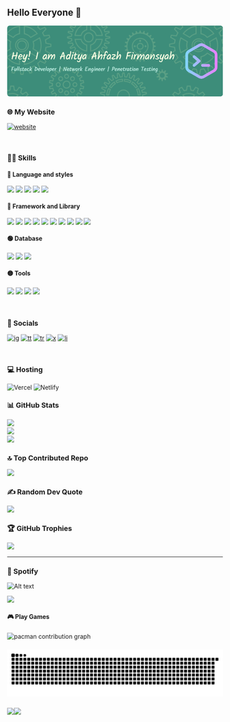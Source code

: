 ## Hello Everyone 👋

![profile](img/header.png)
<br/>

### 🌐 My Website

[![website](https://img.shields.io/badge/aditya%20ahfazh%20firmansyah-3D90D7?style=for-the-badge&logo=aditya&logoColor=white)](https://adityaahfazh.netlify.app)

<br/>

### 👨‍💻 Skills

#### 🔴 Language and styles

![](https://img.shields.io/badge/HTML5-E34F26?style=for-the-badge&logo=html5&logoColor=white) ![](https://img.shields.io/badge/CSS3-1572B6?style=for-the-badge&logo=css3&logoColor=white) ![](https://img.shields.io/badge/JavaScript-323330?style=for-the-badge&logo=javascript&logoColor=F7DF1E) ![](https://img.shields.io/badge/PHP-777BB4?style=for-the-badge&logo=php&logoColor=white) ![](https://img.shields.io/badge/Python-FFD43B?style=for-the-badge&logo=python&logoColor=blue)

#### 🔵 Framework and Library

![](https://img.shields.io/badge/React-20232A?style=for-the-badge&logo=react&logoColor=61DAFB) ![](https://img.shields.io/badge/Express%20js-000000?style=for-the-badge&logo=express&logoColor=white) ![](https://img.shields.io/badge/Node%20js-339933?style=for-the-badge&logo=nodedotjs&logoColor=white) ![](https://img.shields.io/badge/next%20js-000000?style=for-the-badge&logo=nextdotjs&logoColor=white) ![](https://img.shields.io/badge/Flask-000000?style=for-the-badge&logo=flask&logoColor=white) ![](https://img.shields.io/badge/Vite-B73BFE?style=for-the-badge&logo=vite&logoColor=FFD62E) ![](https://img.shields.io/badge/Webpack-8DD6F9?style=for-the-badge&logo=Webpack&logoColor=white) ![](https://img.shields.io/badge/Sass-CC6699?style=for-the-badge&logo=sass&logoColor=white) ![](https://img.shields.io/badge/Tailwind_CSS-38B2AC?style=for-the-badge&logo=tailwind-css&logoColor=white) ![](https://img.shields.io/badge/Bootstrap-563D7C?style=for-the-badge&logo=bootstrap&logoColor=white)

#### 🟢 Database

![](https://img.shields.io/badge/firebase-ffca28?style=for-the-badge&logo=firebase&logoColor=black) ![](https://img.shields.io/badge/MongoDB-4EA94B?style=for-the-badge&logo=mongodb&logoColor=white) ![](https://img.shields.io/badge/MySQL-005C84?style=for-the-badge&logo=mysql&logoColor=white)

#### 🟡 Tools

![](https://img.shields.io/badge/GIT-E44C30?style=for-the-badge&logo=git&logoColor=white) ![](https://img.shields.io/badge/GitHub-100000?style=for-the-badge&logo=github&logoColor=white) ![](https://img.shields.io/badge/VSCode-0078D4?style=for-the-badge&logo=visual%20studio%20code&logoColor=white) ![](https://img.shields.io/badge/Postman-FF6C37?style=for-the-badge&logo=Postman&logoColor=white)

<br/>

### 📁 Socials

[![ig](https://img.shields.io/badge/Instagram-E4405F?style=for-the-badge&logo=instagram&logoColor=white)](https://instagram.com/denzuko_743) [![tt](https://img.shields.io/badge/TikTok-000000?style=for-the-badge&logo=tiktok&logoColor=white)](https://tiktok.com/@denzuko743) [![tr](https://img.shields.io/badge/Threads-000000?style=for-the-badge&logo=Threads&logoColor=white)](https://www.threads.net/@denzuko_743) [![x](https://img.shields.io/badge/X-000000?style=for-the-badge&logo=x&logoColor=white)](https://x.com/denzuko_743) [![li](https://img.shields.io/badge/LinkedIn-0077B5?style=for-the-badge&logo=linkedin&logoColor=white)](https://linkedin.com/in/aditya-ahfazh-firmansyah-867753278)

</br>

### 💻 Hosting

![Vercel](https://img.shields.io/badge/Vercel-000000?style=for-the-badge&logo=vercel&logoColor=white) ![Netlify](https://img.shields.io/badge/Netlify-00C7B7?style=for-the-badge&logo=netlify&logoColor=white)

### 📊 GitHub Stats

![](https://github-readme-stats.vercel.app/api?username=Alphby48&theme=tokyonight&hide_border=false&include_all_commits=true&count_private=true)<br/>
![](https://nirzak-streak-stats.vercel.app/?user=Alphby48&theme=tokyonight&hide_border=false)<br/>
![](https://github-readme-stats.vercel.app/api/top-langs/?username=Alphby48&theme=tokyonight&hide_border=false&include_all_commits=true&count_private=true&layout=compact)

### 🔝 Top Contributed Repo

![](https://github-contributor-stats.vercel.app/api?username=Alphby48&limit=5&theme=tokyonight&combine_all_yearly_contributions=true)

### ✍️ Random Dev Quote

![](https://quotes-github-readme.vercel.app/api?type=horizontal&theme=radical)

### 🏆 GitHub Trophies

![](https://github-profile-trophy.vercel.app/?username=Alphby48&theme=dark&no-frame=false&no-bg=true&margin-w=4)

---

### 🎵 Spotify

![Alt text](https://spotify-recently-played-readme.vercel.app/api?user=31nrbdevqrjvw6kgqmfvt5wkjxyy)

[![](https://visitcount.itsvg.in/api?id=Alphby48&icon=0&color=1)](https://visitcount.itsvg.in)

<!-- Proudly created with GPRM ( https://gprm.itsvg.in ) -->

<h4 align="left">🎮 Play Games</h4>

###

<picture>
  <source media="(prefers-color-scheme: dark)" srcset="https://raw.githubusercontent.com/Alphby48/Alphby48/output/pacman-contribution-graph-dark.svg">
  <source media="(prefers-color-scheme: light)" srcset="https://raw.githubusercontent.com/Alphby48/Alphby48/output/pacman-contribution-graph.svg">
  <img alt="pacman contribution graph" src="https://raw.githubusercontent.com/Alphby48/Alphby48/output/pacman-contribution-graph.svg">
</picture>

###

<img src="https://raw.githubusercontent.com/Alphby48/Alphby48/output/snake.svg" alt="Snake animation" />

###

<img align="left" height="150" src="https://media3.giphy.com/media/v1.Y2lkPTc5MGI3NjExcmlic2c3dzUwZngxYWM4YWNmMDhnN2JweDN3bzF1amJuMWJsMGEzZSZlcD12MV9pbnRlcm5hbF9naWZfYnlfaWQmY3Q9Zw/OLPQ6z2hlHmwFc4Hso/giphy.gif"  />

###

<img align="left" height="150" src="https://media0.giphy.com/media/v1.Y2lkPTc5MGI3NjExNnQxMGZkZ2gwamxsYzU2cDR2bmtzMzNqbHY3aHo4MjM1NmJpbWh3ZSZlcD12MV9pbnRlcm5hbF9naWZfYnlfaWQmY3Q9Zw/qgQUggAC3Pfv687qPC/giphy.gif"  />

###

###
